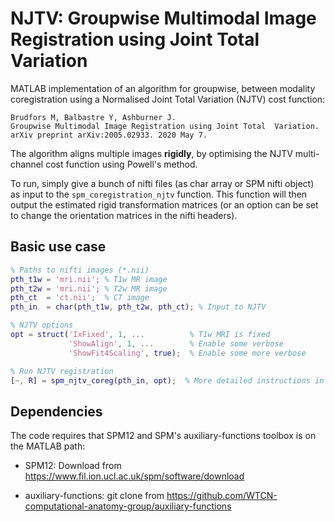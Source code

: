 # NJTV: Groupwise Multimodal Image Registration using Joint Total  Variation

MATLAB implementation of an algorithm for groupwise, between modality coregistration using a Normalised Joint Total Variation (NJTV) cost function:

```
Brudfors M, Balbastre Y, Ashburner J. 
Groupwise Multimodal Image Registration using Joint Total  Variation.
arXiv preprint arXiv:2005.02933. 2020 May 7.
```

The algorithm aligns multiple images **rigidly**, by optimising the NJTV multi-channel cost function using Powell's method.

To run, simply give a bunch of nifti files (as char array or SPM nifti object) as input to the `spm_coregistration_njtv` function. This function will then output the estimated rigid transformation matrices (or an option can be set to change the orientation matrices in the nifti headers).

## Basic use case
``` matlab
% Paths to nifti images (*.nii)
pth_t1w = 'mri.nii'; % T1w MR image
pth_t2w = 'mri.nii'; % T2w MR image
pth_ct  = 'ct.nii';  % CT image
pth_in  = char(pth_t1w, pth_t2w, pth_ct); % Input to NJTV

% NJTV options
opt = struct('IxFixed', 1, ...          % T1w MRI is fixed
             'ShowAlign', 1, ...        % Enable some verbose
             'ShowFit4Scaling', true);  % Enable some more verbose

% Run NJTV registration
[~, R] = spm_njtv_coreg(pth_in, opt);  % More detailed instructions in this function
```

## Dependencies

The code requires that SPM12 and SPM's auxiliary-functions toolbox is on the MATLAB path:

* SPM12: Download from https://www.fil.ion.ucl.ac.uk/spm/software/download

* auxiliary-functions: git clone from https://github.com/WTCN-computational-anatomy-group/auxiliary-functions
